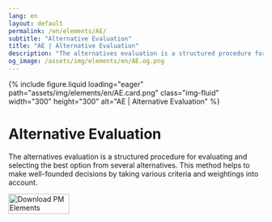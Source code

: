 ```yaml
---
lang: en
layout: default
permalink: /en/elements/AE/
subtitle: "Alternative Evaluation"
title: "AE | Alternative Evaluation"
description: "The alternatives evaluation is a structured procedure for evaluating and selecting the best option from several alternatives. This method helps to make well-founded decisions by taking various criteria and weightings into account."
og_image: /assets/img/elements/en/AE.og.png
---
```


{% include figure.liquid loading="eager" path="assets/img/elements/en/AE.card.png" class="img-fluid" width="300" height="300" alt="AE | Alternative Evaluation" %}

# Alternative Evaluation

The alternatives evaluation is a structured procedure for evaluating and selecting the best option from several alternatives. This method helps to make well-founded decisions by taking various criteria and weightings into account.

<a href="https://apps.apple.com/app/apple-store/id6738084498?pt=127441684&ct=website&mt=8">
  <img src="{{ "assets/img/en/appstore.png" | relative_url }}" width="120" height="40" alt="Download PM Elements">
</a>
